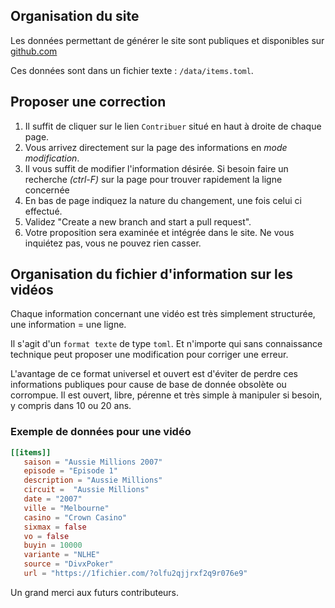 ## Organisation du site

Les données permettant de générer le site sont publiques et disponibles sur [github.com](https://github.com/divinerites/videos-cp)

Ces données sont dans un fichier texte : `/data/items.toml`.

## Proposer une correction

1. Il suffit de cliquer sur le lien `Contribuer` situé en haut à droite de chaque page.
1. Vous arrivez directement sur la page des informations en *mode modification*.
1. Il vous suffit de modifier l'information désirée.
   Si besoin faire un recherche *(ctrl-F)* sur la page pour trouver rapidement la ligne concernée
1. En bas de page indiquez la nature du changement, une fois celui ci effectué.
1. Validez "Create a new branch and start a pull request".
1. Votre proposition sera examinée et intégrée dans le site. Ne vous inquiétez pas, vous ne pouvez rien casser.

## Organisation du fichier d'information sur les vidéos

Chaque information concernant une vidéo est très simplement structurée, une information = une ligne.

Il s'agit d'un `format texte` de type `toml`. Et n'importe qui sans connaissance technique peut proposer une modification pour corriger une erreur.

L'avantage de ce format universel et ouvert est d'éviter de perdre ces informations publiques
pour cause de base de donnée obsolète ou corrompue.
Il est ouvert, libre, pérenne et très simple à manipuler si besoin, y compris dans 10 ou 20 ans.

### Exemple de données pour une vidéo

```toml
[[items]]
   saison = "Aussie Millions 2007"
   episode = "Episode 1"
   description = "Aussie Millions"
   circuit =  "Aussie Millions"
   date = "2007"
   ville = "Melbourne"
   casino = "Crown Casino"
   sixmax = false
   vo = false
   buyin = 10000
   variante = "NLHE"
   source = "DivxPoker"
   url = "https://1fichier.com/?olfu2qjjrxf2q9r076e9"
```

Un grand merci aux futurs contributeurs.
